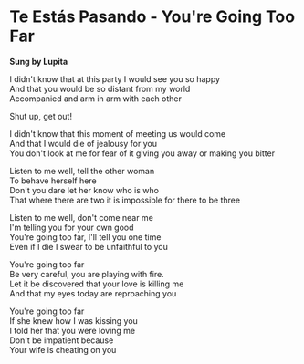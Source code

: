 # Te Estás Pasando - You're Going Too Far

**Sung by Lupita**

I didn't know that at this party I would see you so happy  
And that you would be so distant from my world  
Accompanied and arm in arm with each other  

Shut up, get out!  

I didn't know that this moment of meeting us would come  
And that I would die of jealousy for you  
You don't look at me for fear of it giving you away or making you bitter  

Listen to me well, tell the other woman  
To behave herself here  
Don't you dare let her know who is who  
That where there are two it is impossible for there to be three  

Listen to me well, don't come near me  
I'm telling you for your own good  
You're going too far, I'll tell you one time  
Even if I die I swear to be unfaithful to you  

You're going too far  
Be very careful, you are playing with fire.  
Let it be discovered that your love is killing me  
And that my eyes today are reproaching you  

You're going too far  
If she knew how I was kissing you  
I told her that you were loving me  
Don't be impatient because  
Your wife is cheating on you  
